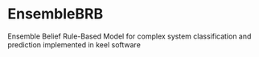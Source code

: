 # EnsembleBRB
Ensemble Belief Rule-Based Model for complex system classification and prediction implemented in keel software
